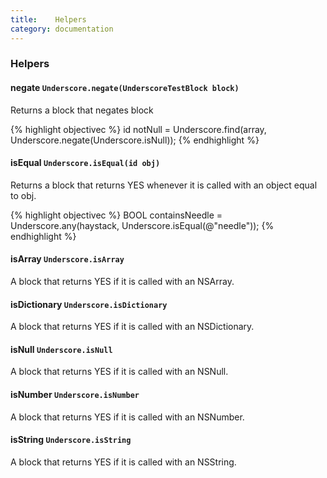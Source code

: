 ```yaml
---
title:    Helpers
category: documentation
---
```


### Helpers

<nav class="methods">
  <!-- will be populated using JS -->
</nav>

#### negate `Underscore.negate(UnderscoreTestBlock block)`

Returns a block that negates block

{% highlight objectivec %}
id notNull = Underscore.find(array, Underscore.negate(Underscore.isNull));
{% endhighlight %}

#### isEqual `Underscore.isEqual(id obj)`

Returns a block that returns YES whenever it is called with an object equal to obj.

{% highlight objectivec %}
BOOL containsNeedle = Underscore.any(haystack, Underscore.isEqual(@"needle"));
{% endhighlight %}

#### isArray `Underscore.isArray`

A block that returns YES if it is called with an NSArray.

#### isDictionary `Underscore.isDictionary`

A block that returns YES if it is called with an NSDictionary.

#### isNull `Underscore.isNull`

A block that returns YES if it is called with an NSNull.

#### isNumber `Underscore.isNumber`

A block that returns YES if it is called with an NSNumber.

#### isString `Underscore.isString`

A block that returns YES if it is called with an NSString.
